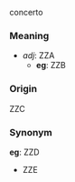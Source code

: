 concerto
### Meaning
+ _adj_: ZZA
	+ __eg__: ZZB

### Origin

ZZC

### Synonym

__eg__: ZZD

+ ZZE


